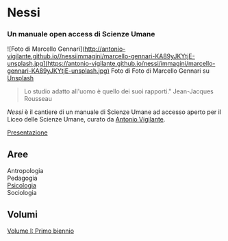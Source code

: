 # Nessi

### Un manuale open access di Scienze Umane

![Foto di Marcello Gennari](http://antonio-vigilante.github.io//nessiimmagini/marcello-gennari-KA89yJKYtjE-unsplash.jpg](https://antonio-vigilante.github.io/nessi/immagini/marcello-gennari-KA89yJKYtjE-unsplash.jpg)
Foto di Foto di Marcello Gennari su [Unsplash](https://unsplash.com/it/foto/cornice-in-legno-marrone-KA89yJKYtjE")   

    

> Lo studio adatto all'uomo è quello dei suoi rapporti." Jean-Jacques Rousseau

_Nessi_ è il cantiere di un manuale di Scienze Umane ad accesso aperto per il Liceo delle Scienze Umane, curato da [Antonio Vigilante](autore.md).

[Presentazione](presentazione.md)

## Aree

Antropologia  
Pedagogia  
[Psicologia](psicologia)  
Sociologia  

## Volumi

[Volume I: Primo biennio](volume--1/index.md)









